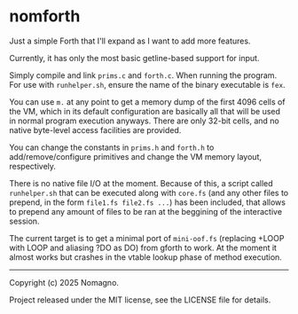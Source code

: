 # nomforth
Just a simple Forth that I'll expand as I want to add more features.

Currently, it has only the most basic getline-based support for input.

Simply compile and link `prims.c` and `forth.c`. When running the program. For use with `runhelper.sh`, ensure the name of the binary executable is `fex`.

You can use `m.` at any point to get a memory dump of the first 4096 cells of the VM, which in its default configuration are basically all that will be used in normal program execution anyways. There are only 32-bit cells, and no native byte-level access facilities are provided.

You can change the constants in `prims.h` and `forth.h` to add/remove/configure primitives and change the VM memory layout, respectively.

There is no native file I/O at the moment. Because of this, a script called `runhelper.sh` that can be executed along with `core.fs` (and any other files to prepend, in the form `file1.fs file2.fs ...`) has been included, that allows to prepend any amount of files to be ran at the beggining of the interactive session.

The current target is to get a minimal port of `mini-oof.fs` (replacing +LOOP with LOOP and aliasing ?DO as DO) from gforth to work. At the moment it almost works but crashes in the vtable lookup phase of method execution.

---

Copyright (c) 2025 Nomagno.

Project released under the MIT license, see the LICENSE file for details.
